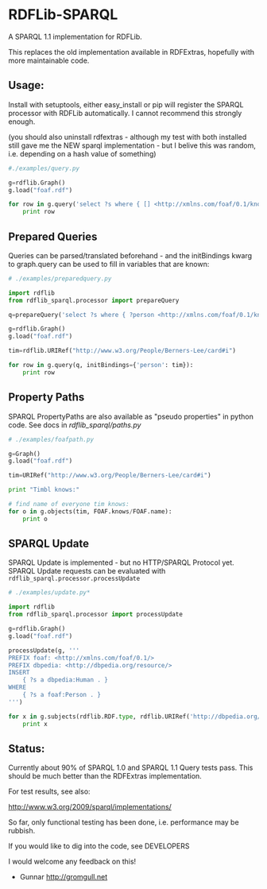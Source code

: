 RDFLib-SPARQL
=============

A SPARQL 1.1 implementation for RDFLib.

This replaces the old implementation available in RDFExtras, hopefully
with more maintainable code.

Usage: 
------

Install with setuptools, either easy_install or pip will register the
SPARQL processor with RDFLib automatically. I cannot recommend this
strongly enough.

(you should also uninstall rdfextras - although my test with both
installed still gave me the NEW sparql implementation - but I belive
this was random, i.e. depending on a hash value of something)

```python
#./examples/query.py

g=rdflib.Graph()
g.load("foaf.rdf")

for row in g.query('select ?s where { [] <http://xmlns.com/foaf/0.1/knows> ?s .}'): 
    print row
```

Prepared Queries
----------------

Queries can be parsed/translated beforehand - and the initBindings
kwarg to graph.query can be used to fill in variables that are known:

```python
# ./examples/preparedquery.py

import rdflib
from rdflib_sparql.processor import prepareQuery

q=prepareQuery('select ?s where { ?person <http://xmlns.com/foaf/0.1/knows> ?s .}')

g=rdflib.Graph()
g.load("foaf.rdf")

tim=rdflib.URIRef("http://www.w3.org/People/Berners-Lee/card#i")

for row in g.query(q, initBindings={'person': tim}): 
    print row

```

Property Paths
--------------

SPARQL PropertyPaths are also available as "pseudo properties" in python code. 
See docs in *rdflib_sparql/paths.py*

```python
# ./examples/foafpath.py

g=Graph()
g.load("foaf.rdf")

tim=URIRef("http://www.w3.org/People/Berners-Lee/card#i")

print "Timbl knows:"

# find name of everyone tim knows:
for o in g.objects(tim, FOAF.knows/FOAF.name):
    print o
```

SPARQL Update
-------------

SPARQL Update is implemented - but no HTTP/SPARQL Protocol yet.
SPARQL Update requests can be evaluated with `rdflib_sparql.processor.processUpdate`

```python
# ./examples/update.py*

import rdflib
from rdflib_sparql.processor import processUpdate

g=rdflib.Graph()
g.load("foaf.rdf")

processUpdate(g, '''
PREFIX foaf: <http://xmlns.com/foaf/0.1/> 
PREFIX dbpedia: <http://dbpedia.org/resource/> 
INSERT 
    { ?s a dbpedia:Human . } 
WHERE 
    { ?s a foaf:Person . }
''')

for x in g.subjects(rdflib.RDF.type, rdflib.URIRef('http://dbpedia.org/resource/Human')): 
    print x

```

Status: 
-------

Currently about 90% of SPARQL 1.0 and SPARQL 1.1 Query tests pass. This should be much better than the RDFExtras implementation. 

For test results, see also: 

http://www.w3.org/2009/sparql/implementations/

So far, only functional testing has been done, i.e. performance may be rubbish. 

If you would like to dig into the code, see DEVELOPERS

I would welcome any feedback on this!

- Gunnar 
http://gromgull.net


